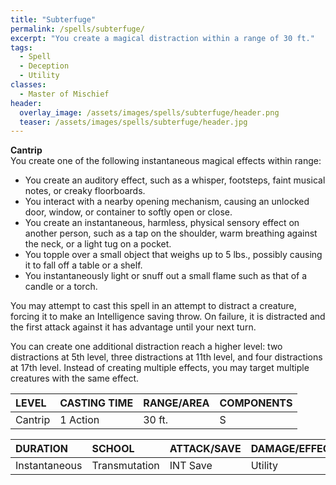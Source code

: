 ```yaml
---
title: "Subterfuge"
permalink: /spells/subterfuge/
excerpt: "You create a magical distraction within a range of 30 ft."
tags:
  - Spell
  - Deception
  - Utility
classes:
  - Master of Mischief
header:
  overlay_image: /assets/images/spells/subterfuge/header.png
  teaser: /assets/images/spells/subterfuge/header.jpg
---
```


**Cantrip** \
You create one of the following instantaneous magical effects within range:
- You create an auditory effect, such as a whisper, footsteps, faint musical notes, or creaky floorboards.
- You interact with a nearby opening mechanism, causing an unlocked door, window, or container to softly open or close.
- You create an instantaneous, harmless, physical sensory effect on another person, such as a tap on the shoulder, warm breathing against the neck, or a light tug on a pocket.
- You topple over a small object that weighs up to 5 lbs., possibly causing it to fall off a table or a shelf.
- You instantaneously light or snuff out a small flame such as that of a candle or a torch.

You may attempt to cast this spell in an attempt to distract a creature, forcing it to make an Intelligence saving throw. On failure, it is distracted and the first attack against it has advantage until your next turn.

You can create one additional distraction reach a higher level: two distractions at 5th level, three distractions at 11th level, and four distractions at 17th level. Instead of creating multiple effects, you may target multiple creatures with the same effect.

| LEVEL          | CASTING TIME   | RANGE/AREA     | COMPONENTS     |
| :------------- | :------------- | :------------- | :------------- |
| Cantrip        | 1 Action       | 30 ft.         | S              |

| DURATION       | SCHOOL         | ATTACK/SAVE    | DAMAGE/EFFECT  |
| :------------- | :------------- | :------------- | :------------- |
| Instantaneous  | Transmutation  | INT Save       | Utility        |
